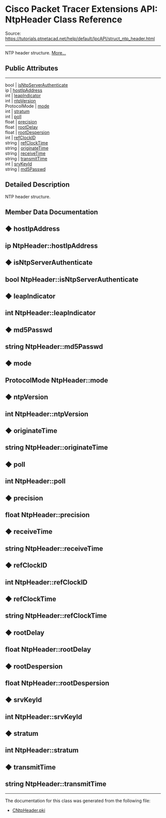 # Cisco Packet Tracer Extensions API: NtpHeader Class Reference

Source: https://tutorials.ptnetacad.net/help/default/IpcAPI/struct_ntp_header.html

---

NTP header structure. [More...](struct_ntp_header.html#details)

##  Public Attributes  
  
---  
bool | [isNtpServerAuthenticate](struct_ntp_header.html#a163ea4dc18fc3acdda81975d8755c34a)  
ip | [hostIpAddress](struct_ntp_header.html#acb629beb5735dd7e70a47aa4f3191a20)  
int | [leapIndicator](struct_ntp_header.html#ac898f5d5ab3bcd2ff76f0557fb0fb824)  
int | [ntpVersion](struct_ntp_header.html#ae742a3d99fe24fec389e428bafd0b063)  
ProtocolMode | [mode](struct_ntp_header.html#a671f1d1945426aa025224abe669ee78c)  
int | [stratum](struct_ntp_header.html#af56cf1d7e93b5e8232cff68d475aae89)  
int | [poll](struct_ntp_header.html#acc0962ed3178cf4ee6412c2f69d7de58)  
float | [precision](struct_ntp_header.html#ae550da59215a91059bd3ae48b2d9d976)  
float | [rootDelay](struct_ntp_header.html#a9454e6eaee014e9f2eef60dbcaed7cce)  
float | [rootDespersion](struct_ntp_header.html#a1f32dc9d50c96b956290b70bdf470016)  
int | [refClockID](struct_ntp_header.html#a8620df2e03c5bae9cd1833b2ea308b18)  
string | [refClockTime](struct_ntp_header.html#a0499e1b3cd9d18f3dc3baaccd5ad0285)  
string | [originateTime](struct_ntp_header.html#a7be1991334bb3a25fbdc48c34701ae65)  
string | [receiveTime](struct_ntp_header.html#ad2987224403cfe85792a4213fbc1d9c5)  
string | [transmitTime](struct_ntp_header.html#afebb5a77a838f0abaebfd7d885ef3275)  
int | [srvKeyId](struct_ntp_header.html#a35816da56b8162cc4f5a744b020a0637)  
string | [md5Passwd](struct_ntp_header.html#ad8f43b1ed175624ac668ef81b35f991d)  
  
## Detailed Description

NTP header structure. 

## Member Data Documentation

## ◆ hostIpAddress

ip NtpHeader::hostIpAddress  
---  
  
## ◆ isNtpServerAuthenticate

bool NtpHeader::isNtpServerAuthenticate  
---  
  
## ◆ leapIndicator

int NtpHeader::leapIndicator  
---  
  
## ◆ md5Passwd

string NtpHeader::md5Passwd  
---  
  
## ◆ mode

ProtocolMode NtpHeader::mode  
---  
  
## ◆ ntpVersion

int NtpHeader::ntpVersion  
---  
  
## ◆ originateTime

string NtpHeader::originateTime  
---  
  
## ◆ poll

int NtpHeader::poll  
---  
  
## ◆ precision

float NtpHeader::precision  
---  
  
## ◆ receiveTime

string NtpHeader::receiveTime  
---  
  
## ◆ refClockID

int NtpHeader::refClockID  
---  
  
## ◆ refClockTime

string NtpHeader::refClockTime  
---  
  
## ◆ rootDelay

float NtpHeader::rootDelay  
---  
  
## ◆ rootDespersion

float NtpHeader::rootDespersion  
---  
  
## ◆ srvKeyId

int NtpHeader::srvKeyId  
---  
  
## ◆ stratum

int NtpHeader::stratum  
---  
  
## ◆ transmitTime

string NtpHeader::transmitTime  
---  
  
* * *

The documentation for this class was generated from the following file:

  * [CNtpHeader.pki](_c_ntp_header_8pki.html)


